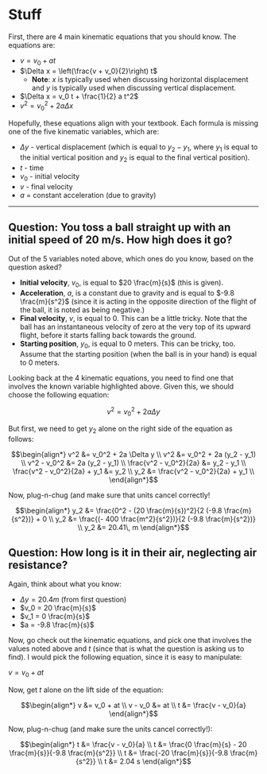 # Stuff

First, there are 4 main kinematic equations that you should know.  The equations are:

- $v = v_0 + at$
- $\Delta x = \left(\frac{v + v_0}{2}\right) t$
  - **Note**: $x$ is typically used when discussing horizontal displacement and $y$ is typically used when discussing vertical displacement.
- $\Delta x = v_0 t + \frac{1}{2} a t^2$
- $v^2 = v_0^2 + 2 a \Delta x$

Hopefully, these equations align with your textbook.  Each formula is missing one of the five kinematic variables, which are:

- $\Delta y$  - vertical displacement (which is equal to $y_2 - y_1$, where $y_1$ is equal to the initial vertical position and $y_2$ is equal to the final vertical position).
- $t$ - time
- $v_0$ - initial velocity
- $v$ - final velocity
- $a$ = constant acceleration (due to gravity)

---

## Question: You toss a ball straight up with an initial speed of 20 m/s.  How high does it go?

Out of the 5 variables noted above, which ones do you know, based on the question asked?

- **Initial velocity**, $v_0$, is equal to $20 \frac{m}{s}$ (this is given).
- **Acceleration**, $a$, is a constant due to gravity and is equal to $-9.8 \frac{m}{s^2}$ (since it is acting in the opposite direction of the flight of the ball, it is noted as being negative.)
- **Final velocity**, $v$, is equal to 0.  This can be a little tricky.  Note that the ball has an instantaneous velocity of zero at the very top of its upward flight, before it starts falling back towards the ground.
- **Starting position**, $y_0$, is equal to 0 meters.  This can be tricky, too.  Assume that the starting position (when the ball is in your hand) is equal to 0 meters.

Looking back at the 4 kinematic equations, you need to find one that involves the known variable highlighted above.  Given this, we  should choose the following equation:

$$v^2 = v_0^2 + 2 a \Delta y$$

But first, we need to get $y_2$ alone on the right side of the equation as follows:

$$\begin{align*}
v^2 &= v_0^2 + 2a \Delta y \\
v^2 &= v_0^2 + 2a (y_2 - y_1) \\
v^2 - v_0^2 &= 2a (y_2 - y_1) \\
\frac{v^2 - v_0^2}{2a} &= y_2 - y_1 \\
\frac{v^2 - v_0^2}{2a} + y_1 &= y_2 \\
y_2 &= \frac{v^2 - v_0^2}{2a} + y_1 \\
\end{align*}$$

Now, plug-n-chug (and make sure that units cancel correctly!

$$\begin{align*}
  y_2 &= \frac{0^2 - (20 \frac{m}{s})^2}{2 (-9.8 \frac{m}{s^2})} + 0 \\
  y_2 &= \frac{(- 400 \frac{m^2}{s^2})}{2 (-9.8 \frac{m}{s^2})} \\
  y_2 &= 20.41\, m
\end{align*}$$

## Question: How long is it in their air, neglecting air resistance?

Again, think about what you know:

- $\Delta y = 20.4 m$ (from first question)
- $v_0 = 20 \frac{m}{s}$
- $v_1 = 0 \frac{m}{s}$
- $a = -9.8 \frac{m}{s}$

Now, go check out the kinematic equations, and pick one that involves the values noted above and $t$ (since that is what the question is asking us to find).  I would pick the following equation, since it is easy to manipulate:

$v = v_0 + at$

Now, get $t$ alone on the lift side of the equation:

$$\begin{align*}
  v &= v_0 + at \\
  v - v_0 &= at \\
  t &= \frac{v - v_0}{a}
\end{align*}$$

Now, plug-n-chug (and make sure the units cancel correctly!):

$$\begin{align*}
  t &= \frac{v - v_0}{a} \\
  t &= \frac{0 \frac{m}{s} - 20 \frac{m}{s}}{-9.8 \frac{m}{s^2}} \\
  t &= \frac{-20 \frac{m}{s}}{-9.8 \frac{m}{s^2}} \\
  t &= 2.04 s
\end{align*}$$
